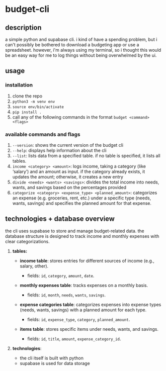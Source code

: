 # budget-cli

## description
a simple python and supabase cli. i kind of have a spending problem, but i can't possibly be bothered to download a budgeting app or use a spreadsheet. however, i'm always using my terminal, so i thought this would be an easy way for me to log things without being overwhelmed by the ui.

## usage
### installation
1. clone the repo
2. `python3 -m venv env`
3. `source env/bin/activate`
4. `pip install .`
5. call any of the following commands in the format `budget <command> <flags>`

### available commands and flags
1. `--version`: shows the current version of the budget cli
2. `--help`: displays help information about the cli
3. `--list`: lists data from a specified table. if no table is specified, it lists all tables.
4. `income <category> <amount>`: logs income, taking a category (like ‘salary’) and an amount as input. if the category already exists, it updates the amount; otherwise, it creates a new entry
5. `divide <needs> <wants> <savings>`: divides the total income into needs, wants, and savings based on the percentages provided
6. `categorize <category> <expense_type> <planned_amount>`: categorizes an expense (e.g. groceries, rent, etc.) under a specific type (needs, wants, savings) and specifies the planned amount for that expense.

## technologies + database overview
the cli uses supabase to store and manage budget-related data. the database structure is designed to track income and monthly expenses with clear categorizations.

1. **tables:**
   - **income table**: stores entries for different sources of income (e.g., salary, other).
      - fields: `id`, `category`, `amount`, `date`.

   - **monthly expenses table**: tracks expenses on a monthly basis.
      - fields: `id`, `month`, `needs`, `wants`, `savings`.

   - **expense categories table**: categorizes expenses into expense types (needs, wants, savings) with a planned amount for each type.
      - fields: `id`, `expense_type`, `category`, `planned_amount`.

   - **items table**: stores specific items under needs, wants, and savings.
      - fields: `id`, `title`, `amount`, `expense_category_id`.

2. **technologies**:
   - the cli itself is built with python
   - supabase is used for data storage